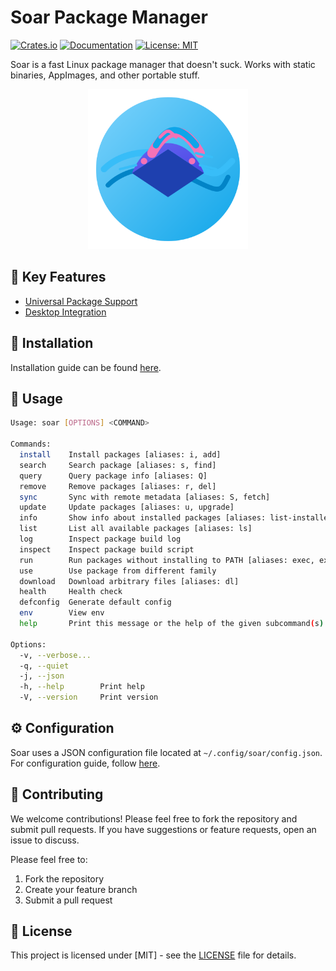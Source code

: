 # Soar Package Manager

[![Crates.io](https://img.shields.io/crates/v/soar-cli)](https://crates.io/crates/soar-cli)
[![Documentation](https://img.shields.io/badge/docs-soar.qaidvoid.dev-blue)](https://soar.qaidvoid.dev)
[![License: MIT](https://img.shields.io/badge/License-MIT-yellow.svg)](https://opensource.org/licenses/MIT)

Soar is a fast Linux package manager that doesn't suck. Works with static binaries, AppImages, and other portable stuff.

<p align="center">
    <img src="icons/hicolor/scalable/apps/soar.svg" alt="soar" width="256"/>
</p>

## 🌟 Key Features
- [Universal Package Support](https://soar.qaidvoid.dev/#universal-package-support)
- [Desktop Integration](https://soar.qaidvoid.dev/#desktop-integration)

## 🔧 Installation
Installation guide can be found [here](https://soar.qaidvoid.dev/installation.html).

## 🎯 Usage

```sh
Usage: soar [OPTIONS] <COMMAND>

Commands:
  install    Install packages [aliases: i, add]
  search     Search package [aliases: s, find]
  query      Query package info [aliases: Q]
  remove     Remove packages [aliases: r, del]
  sync       Sync with remote metadata [aliases: S, fetch]
  update     Update packages [aliases: u, upgrade]
  info       Show info about installed packages [aliases: list-installed]
  list       List all available packages [aliases: ls]
  log        Inspect package build log
  inspect    Inspect package build script
  run        Run packages without installing to PATH [aliases: exec, execute]
  use        Use package from different family
  download   Download arbitrary files [aliases: dl]
  health     Health check
  defconfig  Generate default config
  env        View env
  help       Print this message or the help of the given subcommand(s)

Options:
  -v, --verbose...  
  -q, --quiet       
  -j, --json        
  -h, --help        Print help
  -V, --version     Print version
```

## ⚙️ Configuration

Soar uses a JSON configuration file located at `~/.config/soar/config.json`.
For configuration guide, follow [here](https://soar.qaidvoid.dev/configuration.html).

## 🤝 Contributing

We welcome contributions! Please feel free to fork the repository and submit
pull requests. If you have suggestions or feature requests, open an issue to
discuss.

Please feel free to:
1. Fork the repository
2. Create your feature branch
3. Submit a pull request

## 📝 License

This project is licensed under [MIT] - see the [LICENSE](LICENSE) file for details.
